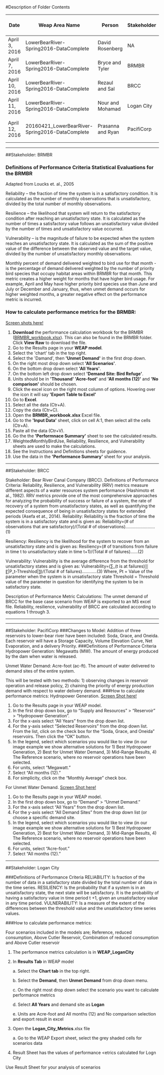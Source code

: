 #Description of Folder Contents

Date |  Weap Area Name | Person | Stakeholder | Description of Modifications
--- | --- | --- | --- | ---
April 3, 2016  |LowerBearRiver-Spring2016-DataComplete    |David Rosenberg   |NA            |Base case version of the model
April 7, 2016  |LowerBearRiver-Spring2016-DataComplete    |Bryce and Tyler   |BRMBR         |No modifications to the model
April 10, 2016 |LowerBearRiver-Spring2016-DataComplete    |Rezaul and Sal   |BRCC         |No modifications to the model
April 11, 2016 |LowerBearRiver-Spring2016-DataComplete    |Nour and Mohamad   |Logan City       |No modifications to the model
April 12, 2016 |20160421_LowerBearRiver-Spring2016-DataComplete    |Prasanna and Ryan  |PacifiCorp       |Added three reservoirs to lower bear river

--------------------------------------------------------------------
##Stakeholder: BRMBR

### Definitions of Performance Criteria Statistical Evaluations for the BRMBR
Adapted from Loucks et. al., 2005

Reliability – the fraction of time the system is in a satisfactory condition. It is calculated as the number of monthly observations that is unsatisfactory, divided by the total number of monthly observations. 

Resilience – the likelihood that system will return to the satisfactory condition after reaching an unsatisfactory state. It is calculated as the number of times a satisfactory value follows an unsatisfactory value divided by the number of times and unsatisfactory value occurred. 

Vulnerability – is the magnitude of failure to be expected when the system reaches an unsatisfactory state. It is calculated as the sum of the positive value of the difference between the observed value and the target value, divided by the number of unsatisfactory monthly observations. 

Monthly percent of demand delivered weighted to bird use for that month - is the percentage of demand delivered weighted by the number of priority bird species that occupy habitat areas within BRMBR for that month. This metric creates a higher weight for months that have higher bird usage. For example, April and May have higher priority bird species use than June and July or December and January, thus, when unmet demand occurs for higher weighted months, a greater negative effect on the performance metric is incurred. 

### How to calculate performance metrics for the BRMBR:
[Screen shots here!](https://github.com/CEE-6490-RiverBasinPlanning/Spring-2016/tree/master/CombinedWEAPArea/BRMBR%20Performance%20Metric%20Calcs)

1. **Download** the performance calculation workbook for the BRMBR ([BRMBR_workbook.xlsx](https://github.com/CEE-6490-RiverBasinPlanning/Spring-2016/blob/master/CombinedWEAPArea/BRMBR%20Performance%20Metric%20Calcs/BRMBR_workbook.xlsx)). This can also be found in the BRMBR folder. Click **View Raw** to download the file. 
2. Go to the Results page in your **WEAP model**.
  1. Select the 'chart' tab in the top right.
  2. Select the 'Damand', then **'Unmet Demand'** in the first drop down. 
  3. On the right most drop down select **'All Scenarios'**.
  4. On the bottom drop down select **'All Years'**. 
  5. On the bottom left drop down select **'Demand Site: Bird Refuge'**.
  6. Units should be in **'Thousand' 'Acre-foot'** and **'All months (12)'** and **'No comparison'** should be chosen. 
  7. Click the excel icon on the right most column of options. Hovering over the icon it will say **'Export Table to Excel'**
3. Go to **Excel**.
  1. Select all the data (Ctr+A).
  2. Copy the data (Ctr+C).
4. Open the **BRMBR_workbook.xlsx** Excel file.
  1. Go to the **'Input Data'** sheet, click on cell A:1, then select all the cells (Ctr+A).
  2. Paste all the data (Ctr+V).
  3. Go the the **'Performnace Summary'** sheet to see the calculated results.
  4. WeightedMonthlyBirdUse, Reliability, Resilience, and Vulnerability sheets are used to make the calculations. 
  5. See the Instructions and Definitions sheets for guidence. 
5. Use the data in the **'Performance Summary'** sheet for your analysis.


--------------------------------------------------------------------
##Stakeholder: BRCC

Stakeholder: Bear River Canal Company (BRCC).
Definitions of Performance Criteria:
Reliability, Resilience, and Vulnerability (RRV) metrics measure different aspects of a water resources system performance (Hashimoto et al., 1982). RRV metrics provide one of the most comprehensive approaches for analyzing the probability of success or failure of a system, the rate of recovery of a system from unsatisfactory states, as well as quantifying the expected consequence of being in unsatisfactory states for extended periods (Asefa et at., 2014).
Reliability: Reliability is the fraction of time the system is in a satisfactory state and is given as:
Reliability=(# of observations that are satisfactory)/(Total # of observations)……………………(1)

Resiliency: Resiliency is the likelihood for the system to recover from an unsatisfactory state and is given as:
Resiliency=(# of transitions from failure in time t to unsatisfactory state in time t+1)/(Total # of failures)……(2)

Vulnerability: Vulnerability is the average difference from the threshold for unsatisfactory states and is given as:
Vulnerability=(∑_(t is at failures)▒〖|P_t-Threshlod|〗)/(Total # of failures)…………(3)
Where, Pt = Value of the parameter when the system is in unsatisfactory state
		Threshold = Threshold value of the parameter in question for identifying the system to be in satisfactory state.

Description of Performance Metric Calculations: The unmet demand of BRCC for the base case scenario from WEAP is exported to an MS excel file. Reliability, resilience, vulnerability of BRCC are calculated according to equations 1 through 3. 


--------------------------------------------------------------------
--------------------------------------------------------------------
##Stakeholder: PacifiCorp
###Changes to Model: 
Addition of three reservoirs to lower-bear river have been included: Soda, Grace, and Oneida.  Each reservoir will have a Storage Capacity, Volume Elevation Curve, Net Evaporation, and a delivery Priority.
###Definitions of Performance Criteria
Hydropower Generation:  Megawatts (MW). The amount of energy produced by the dam when water is released.

Unmet Water Demand:  Acre-foot (ac-ft). The amount of water delivered to demand sites of the entire system. 

This will be tested with two methods: 1) observing changes in reservoir operation and release policy, 2) chaining the priority of energy production demand with respect to water delivery demand.
###How to calculate performance metrics:
Hydropower Generation. [Screen Shot here!](https://github.com/CEE-6490-RiverBasinPlanning/Spring-2016/blob/master/CombinedWEAPArea/PacifiCorp%20Performance%20Metric%20Example/Hydropower%20Generation%20Ex.PNG)
1.	Go to the Results page in your WEAP model.
2.	In the first drop down box, go to “Supply and Resources” > “Reservoir” > “Hydropower Generation”.
3.	For the x-axis select “All Years” from the drop down list.
4.	For the y-axis select “Selected Reservoirs” from the drop down list.   From the list, click on the check box for the “Soda, Grace, and Oneida” reservoirs.  Then click the “OK” button.
5.	In the legend, select which scenarios you would like to view (in our image example we show alternative solutions for 1) Best Hydropower Generation, 2) Best for Unmet Water Demand, 3) Mid-Range Results, 4) The Reference scenario, where no reservoir operations have been selected.
6.	For units, select “Megawatt.”
7.	Select “All months (12).”
8.	For simplicity, click on the “Monthly Average” check box.

For Unmet Water Demand. [Screen Shot here!](https://github.com/CEE-6490-RiverBasinPlanning/Spring-2016/blob/master/CombinedWEAPArea/PacifiCorp%20Performance%20Metric%20Example/Unmet%20Demand%20Ex.PNG)
1.	Go to the Results page in your WEAP model.
2.	In the first drop down box, go to “Demand” > “Unmet Demand.”
3.	For the x-axis select “All Years” from the drop down list.
4.	For the y-axis select “All Demand Sites” from the drop down list (or choose a specific demand site.
5.	In the legend, select which scenarios you would like to view (in our image example we show alternative solutions for 1) Best Hydropower Generation, 2) Best for Unmet Water Demand, 3) Mid-Range Results, 4) The Reference scenario, where no reservoir operations have been selected.
6.	For units, select “Acre-foot.”
7.	Select “All months (12).”


--------------------------------------------------------------------
##Stakeholder: Logan City

###Definitions of Performance Criteria
	RELIABILITY: Is fraction of the number of data in a satisfactory state divided by the total number of data in the time series.
	RESILIENCY: Is the probability that if a system is in an unsatisfactory state, the next state will be satisfactory. It is the probability of having a satisfactory value in time period t +1, given an unsatisfactory value in any time period.
	VULNERABILITY:	Is a measure of the extent of the differences between the threshold value and the unsatisfactory time series values.

###How to calculate performance metrics:

Four scenarios included in the models are; Reference, reduced consumption, Above Cutler Reservoir, Combination of reduced consumption and Above Cutler reservoir

1. The performance metrics calculation is in **WEAP_LoganCity**
2. In **Results Tab** in WEAP model

	a. Select the **Chart tab** in the top right.
	
	b. Select the **Demand**, then **Unmet Demand** from drop down menu.
	
	c. On the right most drop down select the scenario you want to calculate performance metrics

	d. Select **All Years** and demand site as **Logan** 
	
	e. Units are Acre-foot and All months (12) and No comparison selection and export result in excel

3. Open the **Logan_City_Metrics**.xlsx file

	a. Go to the WEAP Export sheet, select the grey shaded cells for scenarios data
	
4. Result Sheet has the values of performance <etrics calculated for Logn City
	
Use Result Sheet for your analysis of scenarios

